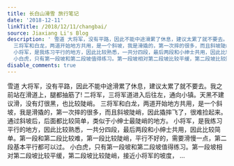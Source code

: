 ```yaml
---
title: 长白山滑雪 旅行笔记
date: '2018-12-11'
linkTitle: /2018/12/11/changbai/
source: Jiaxiang Li's Blog
description: ' 雪道 大将军，没有平路，因此不能中途滑累了休息，建议太累了就不要去。我之前站在滑道上，腿都抽筋了! 二将军，三将军道进入后往左，通向小镇。天黑不建议滑，没有灯很黑，也比较陡峭。
  三将军和白龙，两道开始地方共用，是一个斜坡，我是滑撬的，第一次摔的很多，而且斜坡陡峭，因此撬摔飞了，很难捡起来。通过斜坡后，后面都比较简单，类似于小绅士最陡峭的地方。
  小将军，是我练习平行的地方，因此比较熟悉，一共分四段，最后两段和小绅士共用，因此比较简单。第一段和第二段比较难，第一段比较陡峭，平行不好的，需要滑慢一点，第二段基本平行都可以过。
  小白虎，只有第一段坡和第二段坡值得练习。第一段坡相对第二段坡比较平缓，第二段坡比较陡峭，接近小将军的坡度， ...'
disable_comments: true
---
```

 雪道 大将军，没有平路，因此不能中途滑累了休息，建议太累了就不要去。我之前站在滑道上，腿都抽筋了! 二将军，三将军道进入后往左，通向小镇。天黑不建议滑，没有灯很黑，也比较陡峭。 三将军和白龙，两道开始地方共用，是一个斜坡，我是滑撬的，第一次摔的很多，而且斜坡陡峭，因此撬摔飞了，很难捡起来。通过斜坡后，后面都比较简单，类似于小绅士最陡峭的地方。 小将军，是我练习平行的地方，因此比较熟悉，一共分四段，最后两段和小绅士共用，因此比较简单。第一段和第二段比较难，第一段比较陡峭，平行不好的，需要滑慢一点，第二段基本平行都可以过。 小白虎，只有第一段坡和第二段坡值得练习。第一段坡相对第二段坡比较平缓，第二段坡比较陡峭，接近小将军的坡度， ...